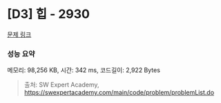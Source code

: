 # [D3] 힙 - 2930 

[문제 링크](https://swexpertacademy.com/main/code/problem/problemDetail.do?contestProbId=AV-Tj7ya3jYDFAXr) 

### 성능 요약

메모리: 98,256 KB, 시간: 342 ms, 코드길이: 2,922 Bytes



> 출처: SW Expert Academy, https://swexpertacademy.com/main/code/problem/problemList.do